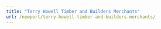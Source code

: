 ```yaml
---
title: "Terry Howell Timber and Builders Merchants"
url: /newport/terry-howell-timber-and-builders-merchants/
---
```

